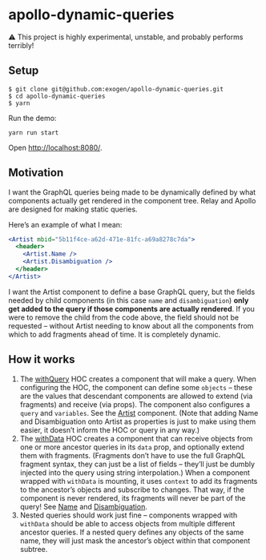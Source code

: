 # apollo-dynamic-queries

:warning: This project is highly experimental, unstable, and probably performs terribly!

## Setup

```console
$ git clone git@github.com:exogen/apollo-dynamic-queries.git
$ cd apollo-dynamic-queries
$ yarn
```

Run the demo:

```console
yarn run start
```

Open [http://localhost:8080/][dev server].

## Motivation

I want the GraphQL queries being made to be dynamically defined by what
components actually get rendered in the component tree. Relay and Apollo are
designed for making static queries.

Here’s an example of what I mean:

```jsx
<Artist mbid="5b11f4ce-a62d-471e-81fc-a69a8278c7da">
  <header>
    <Artist.Name />
    <Artist.Disambiguation />
  </header>
</Artist>
```

I want the Artist component to define a base GraphQL query, but the fields
needed by child components (in this case `name` and `disambiguation`) **only
get added to the query if those components are actually rendered**. If you were
to remove the child from the code above, the field should not be requested –
without Artist needing to know about all the components from which to add
fragments ahead of time. It is completely dynamic.

## How it works

1. The [withQuery][] HOC creates a component that will make a query. When
   configuring the HOC, the component can define some `objects` – these are the
   values that descendant components are allowed to extend (via fragments) and
   receive (via props). The component also configures a `query` and `variables`.
   See the [Artist][] component. (Note that adding Name and Disambiguation onto
   Artist as properties is just to make using them easier, it doesn’t inform the
   HOC or query in any way.)
2. The [withData][] HOC creates a component that can receive objects from one or
   more ancestor queries in its `data` prop, and optionally extend them with
   fragments. (Fragments don’t have to use the full GraphQL fragment syntax,
   they can just be a list of fields – they’ll just be dumbly injected into the
   query using string interpolation.) When a component wrapped with `withData`
   is mounting, it uses `context` to add its fragments to the ancestor’s objects
   and subscribe to changes. That way, if the component is never rendered, its
   fragments will never be part of the query! See [Name][] and [Disambiguation][].
3. Nested queries should work just fine – components wrapped with `withData`
   should be able to access objects from multiple different ancestor queries. If
   a nested query defines any objects of the same name, they will just mask
   the ancestor’s object within that component subtree.

[DynamicQueryProvider]: src/DynamicQueryProvider.js
[withData]: src/withData.js
[withQuery]: src/withQuery.js
[dev server]: http://localhost:8080/
[Artist]: demo/Artist/index.js
[Name]: demo/Artist/Name.js
[Disambiguation]: demo/Artist/Disambiguation.js
